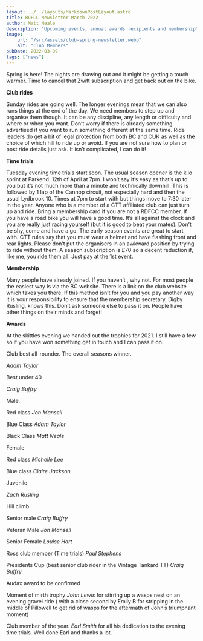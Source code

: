 ```yaml
---
layout: ../../layouts/MarkdownPostLayout.astro
title: RDFCC Newsletter March 2022
author: Matt Neale
description: "Upcoming events, annual awards recipients and membership"
image:
    url: "/src/assets/club-spring-newsletter.webp"
    alt: "Club Members"
pubDate: 2022-03-09
tags: ["news"]
---
```

Spring is here! The nights are drawing out and it might be getting a touch warmer. Time to cancel that Zwift subscription and get back out on the bike.

**Club rides**

Sunday rides are going well. The longer evenings mean that we can also runs things at the end of the day. We need members to step up and organise them though. It can be any discipline, any length or difficulty and where or when you want. Don’t worry if there is already something advertised if you want to run something different at the same time. Ride leaders do get a bit of legal protection from both BC and CUK as well as the choice of which hill to ride up or avoid. If you are not sure how to plan or post ride details just ask. It isn’t complicated, I can do it!

**Time trials**

Tuesday evening time trials start soon. The usual season opener is the kilo sprint at Parkend. 12th of April at 7pm. I won’t say it’s easy as that’s up to you but it’s not much more than a minute and technically downhill. This is followed by 1 lap of the Cannop circuit, not especially hard and then the usual Lydbrook 10. Times at 7pm to start with but things move to 7:30 later in the year. Anyone who is a member of a CTT affiliated club can just turn up and ride. Bring a membership card if you are not a RDFCC member. If you have a road bike you will have a good time. It’s all against the clock and you are really just racing yourself (but it is good to beat your mates). Don’t be shy, come and have a go. The early season events are great to start with. CTT rules say that you must wear a helmet and have flashing front and rear lights. Please don’t put the organisers in an awkward position by trying to ride without them. A season subscription is £70 so a decent reduction if, like me, you ride them all. Just pay at the 1st event.

**Membership**

Many people have already joined. If you haven’t , why not. For most people the easiest way is via the BC website. There is a link on the club website which takes you there. If this method isn’t for you and you pay another way it is your responsibility to ensure that the membership secretary, Digby Rusling, knows this. Don’t ask someone else to pass it on. People have other things on their minds and forget!

**Awards**

At the skittles evening we handed out the trophies for 2021. I still have a few so if you have won something get in touch and I can pass it on.

Club best all-rounder. The overall seasons winner.

_Adam Taylor_

Best under 40 

_Craig Buffry_

Male.

Red class _Jon Mansell_

Blue Class _Adam Taylor_

Black Class _Matt Neale_

Female

Red class _Michelle Lee_

Blue class _Claire Jackson_



Juvenile 

_Zach Rusling_

Hill climb

Senior male _Craig Buffry_

Veteran Male _Jon Mansell_

Senior Female _Louise Hart_

Ross club member (Time trials) _Paul Stephens_

Presidents Cup (best senior club rider in the Vintage Tankard TT) _Craig Buffry_

Audax award to be confirmed

Moment of mirth trophy _John Lewis_ for stirring up a wasps nest on an evening gravel ride ( with a close second by Emily B for stripping in the middle of Pillowell to get rid of wasps for the aftermath of John’s triumphant moment)

Club member of the year. _Earl Smith_ for all his dedication to the evening time trials. Well done Earl and thanks a lot.